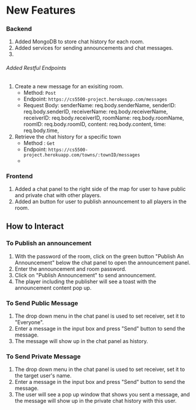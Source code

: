 # New Features

### Backend
1. Added MongoDB to store chat history for each room.
2. Added services for sending announcements and chat messages.
3. 
###### Added Restful Endpoints
1. Create a new message for an exisiting room.
   - Method: `Post`
   - Endpoint: `https://cs5500-project.herokuapp.com/messages`
   - Request Body: senderName: req.body.senderName,
        senderID: req.body.senderID,
        receiverName: req.body.receiverName,
        receiverID: req.body.receiverID,
        roomName: req.body.roomName,
        roomID: req.body.roomID,
        content: req.body.content,
        time: req.body.time,
 2. Retrieve the chat history for a specific town
     - Method : `Get`
     - Endpoint: `https://cs5500-project.herokuapp.com/towns/:townID/messages`
     - 
### Frontend
1. Added a chat panel to the right side of the map for user to have public and private chat with other players.
2. Added an button for user to publish announcement to all players in the room.

## How to Interact
### To Publish an announcement
1. With the password of the room, click on the green button "Publish An Announcement" below the chat 
panel to open the announcement panel.
2. Enter the announcement and room password.
3. Click on "Publish Announcement" to send announcement.
4. The player including the publisher will see a toast with the announcement content pop up.

### To Send Public Message
1. The drop down menu in the chat panel is used to set receiver, set it to "Everyone".
2. Enter a message in the input box and press "Send" button to send the message.
3. The message will show up in the chat panel as history.

### To Send Private Message
1. The drop down menu in the chat panel is used to set receiver, set it to the target user's name.
2. Enter a message in the input box and press "Send" button to send the message.
3. The user will see a pop up window that shows you sent a message, 
and the message will show up in the private chat history with this user.
